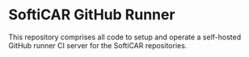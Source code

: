# SoftiCAR GitHub Runner

This repository comprises all code to setup and operate a self-hosted GitHub runner CI server for the SoftiCAR repositories.
